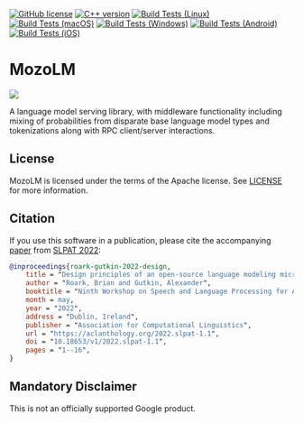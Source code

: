 [![GitHub license](https://img.shields.io/badge/license-Apache2-blue.svg)](https://github.com/google-research/mozolm/blob/main/LICENSE)
[![C++ version](https://img.shields.io/badge/C++17-blue.svg?style=flat&logo=c%2B%2B)](https://en.cppreference.com/w/cpp/17)
[![Build Tests (Linux)](https://github.com/google-research/mozolm/workflows/linux/badge.svg)](https://github.com/google-research/mozolm/actions?query=workflow%3A%22linux%22)
[![Build Tests (macOS)](https://github.com/google-research/mozolm/workflows/macos/badge.svg)](https://github.com/google-research/mozolm/actions?query=workflow%3A%22macos%22)
[![Build Tests (Windows)](https://github.com/google-research/mozolm/workflows/windows/badge.svg)](https://github.com/google-research/mozolm/actions?query=workflow%3A%22windows%22)
[![Build Tests (Android)](https://github.com/google-research/mozolm/workflows/android/badge.svg)](https://github.com/google-research/mozolm/actions?query=workflow%3A%22android%22)
[![Build Tests (iOS)](https://github.com/google-research/mozolm/workflows/ios/badge.svg)](https://github.com/google-research/mozolm/actions?query=workflow%3A%22ios%22)

# MozoLM

[<img src="https://img.shields.io/badge/slack-@openaac-yellow.svg?logo=slack">](https://openaac.slack.com/)

A language model serving library, with middleware functionality including mixing
of probabilities from disparate base language model types and tokenizations
along with RPC client/server interactions.

## License

MozoLM is licensed under the terms of the Apache license. See [LICENSE](LICENSE)
for more information.

## Citation

If you use this software in a publication, please cite the accompanying
[paper](https://aclanthology.org/2022.slpat-1.1.pdf) from
[SLPAT 2022](http://www.slpat.org/slpat2022/):

```bibtex
@inproceedings{roark-gutkin-2022-design,
    title = "Design principles of an open-source language modeling microservice package for {AAC} text-entry applications",
    author = "Roark, Brian and Gutkin, Alexander",
    booktitle = "Ninth Workshop on Speech and Language Processing for Assistive Technologies (SLPAT-2022)",
    month = may,
    year = "2022",
    address = "Dublin, Ireland",
    publisher = "Association for Computational Linguistics",
    url = "https://aclanthology.org/2022.slpat-1.1",
    doi = "10.18653/v1/2022.slpat-1.1",
    pages = "1--16",
}
```

## Mandatory Disclaimer

This is not an officially supported Google product.
